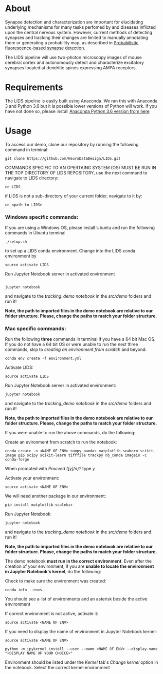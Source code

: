 # About  

Synapse detection and characterization are important for elucidating underlying mechanisms for many tasks perfomed by and diseases inflicted upon the central nervous system. However, current methods of detecting synapses and tracking their changes are limited to manually annotating them or generating a probability map, as described in [Probabilistic fluorescence-based synapse detection](http://journals.plos.org/ploscompbiol/article?id=10.1371/journal.pcbi.1005493). 

The LIDS pipeline will use two-photon microscopy images of mouse cerebral cortex and autonomously detect and characterize excitatory synapses located at dendritic spines expressing AMPA receptors. 


# Requirements

The LIDS pipeline is easily built using Anaconda. We ran this with Anaconda 3 and Python 3.6 but it is possible lower versions of Python will work. If you have not done so, please install [Anaconda Python 3.6 version from here](https://www.anaconda.com/what-is-anaconda/)

# Usage

To access our demo, clone our repository by running the following command in terminal:

```
git clone https://github.com/NeuroDataDesign/LIDS.git

```

COMMANDS SPECIFIC TO AN OPERTAING SYSTEM (OS) MUST BE RUN IN THE TOP DIRECTORY OF LIDS REPOSITORY, use the next command to navigate to LIDS directory:

```
cd LIDS

```
if LIDS is not a sub-directory of your current folder, navigate to it by: 
```
cd <path to LIDS>
```

### Windows specific commands:
If you are using a Windows OS, please install Ubuntu and run the following commands in Ubuntu terminal 
```
./setup.sh
```

to set up a LIDS conda environment. Change into the LIDS conda environment by 

```
source activate LIDS
```

Run Jupyter Notebook server in activated environment

```

jupyter notebook
```

and navigate to the *tracking_demo notebook* in the *src/demo* folders and run it! 

**Note, the path to imported files in the demo notebook are relative to our folder structure. Please, change the paths to match your folder structure.** 

### Mac specific commands:
Run the following **three** commands in terminal if you have a 64 bit Mac OS. If you do not have a 64 bit OS or were unable to run the next three commands, skip to *creating an environment from scratch* and beyond:

```
conda env create -f environment.yml
```
Activate LIDS:
```
source activate LIDS
```
Run Jupyter Notebook server in activated environment:
```
jupyter notebook
```
and navigate to the *tracking_demo notebook* in the *src/demo* folders and run it! 

**Note, the path to imported files in the demo notebook are relative to our folder structure. Please, change the paths to match your folder structure.** 



If you were unable to run the above commands, do the following:

Create an evironment from scratch to run the notebook:
```
conda create -n <NAME OF ENV> numpy pandas matplotlib seaborn scikit-image pip scipy scikit-learn tifffile trackpy nb_conda imageio -c conda-forge

```
When prompted with *Proceed ([y]/n)?* type *y*


Activate your environment:

```
source activate <NAME OF ENV>

```
We will need another package in our environment:

```
pip install matplotlib-scalebar

```
Run Jupyter Notebook:

```
jupyter notebook

```
and navigate to the *tracking_demo notebook* in the *src/demo* folders and run it! 

**Note, the path to imported files in the demo notebook are relative to our folder structure. Please, change the paths to match your folder structure.** 

The demo notebook **must run in the correct environment**. Even after the creation of your environment, if you are **unable to locate the environment in Jupyter Notebook's kernel**, do the following:

Check to make sure the environment was created:

```
conda info --envs
```
You should see a list of environments and an asterisk beside the active environment

If correct environment is not active, activate it:
```
source activate <NAME OF ENV>
```
If you need to display the name of environment in Jupyter Notebook kernel:

```
source activate <NAME OF ENV>

python -m ipykernel install --user --name <NAME OF ENV> --display-name "<DISPLAY NAME OF YOUR CHOICE>"
```
Environment should be listed under the *Kernel* tab's *Change kernel* option in the notebook. Select the correct kernel environment 




